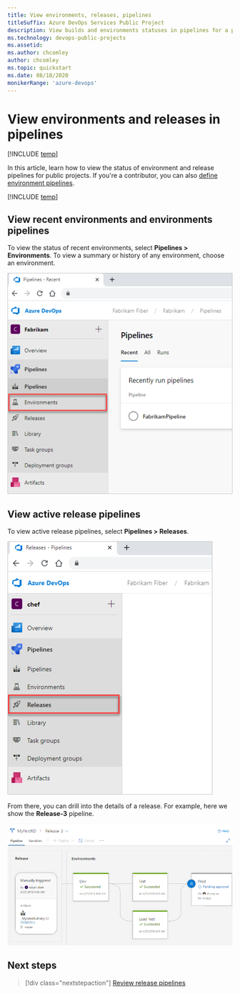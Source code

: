 ```yaml
---
title: View environments, releases, pipelines 
titleSuffix: Azure DevOps Services Public Project
description: View builds and environments statuses in pipelines for a public project.
ms.technology: devops-public-projects
ms.assetid: 
ms.author: chcomley
author: chcomley
ms.topic: quickstart
ms.date: 08/18/2020
monikerRange: 'azure-devops'
---
```


# View environments and releases in pipelines

[!INCLUDE [temp](includes/version-public-projects.md)]  

In this article, learn how to view the status of environment and release pipelines for public projects. If you're a contributor, you can also [define environment pipelines](../../pipelines/build/ci-public.md?toc=/azure/devops/organizations/public/toc.json&bc=/azure/devops/organizations/public/breadcrumb/toc.json).  

[!INCLUDE [temp](includes/anon-user.md)]

## View recent environments and environments pipelines  

To view the status of recent environments, select  **Pipelines > Environments**. To view a summary or history of any environment, choose an environment.

![Pipelines > Recent environments, new navigation ](media/pipelines/view-environments-pipelines.png)

## View active release pipelines

To view active release pipelines, select **Pipelines > Releases**.

![Pipelines, Recent Releases, new navigation ](media/pipelines/view-releases-pipelines.png)

From there, you can drill into the details of a release. For example, here we show  the **Release-3** pipeline.

![Pipelines, Environments status page ](media/pipelines/release-chart.png)

## Next steps

> [!div class="nextstepaction"]
> [Review release pipelines](../../pipelines/release/index.md)
